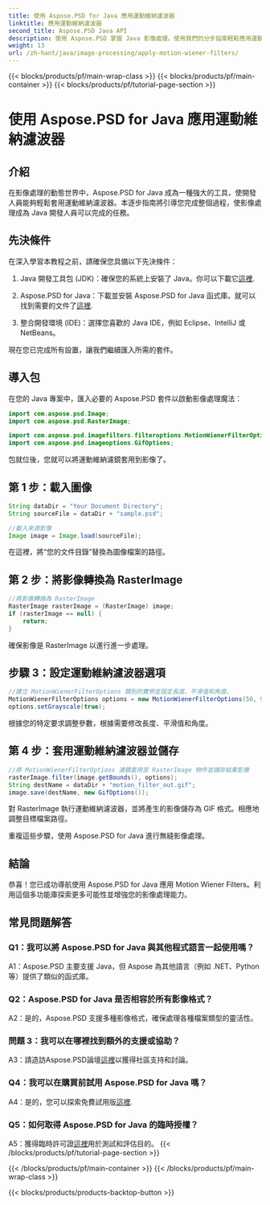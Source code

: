 ```yaml
---
title: 使用 Aspose.PSD for Java 應用運動維納濾波器
linktitle: 應用運動維納濾波器
second_title: Aspose.PSD Java API
description: 使用 Aspose.PSD 掌握 Java 影像處理。使用我們的分步指南輕鬆應用運動維納濾波器。
weight: 13
url: /zh-hant/java/image-processing/apply-motion-wiener-filters/
---
```


{{< blocks/products/pf/main-wrap-class >}}
{{< blocks/products/pf/main-container >}}
{{< blocks/products/pf/tutorial-page-section >}}

# 使用 Aspose.PSD for Java 應用運動維納濾波器

## 介紹

在影像處理的動態世界中，Aspose.PSD for Java 成為一種強大的工具，使開發人員能夠輕鬆套用運動維納濾波器。本逐步指南將引導您完成整個過程，使影像處理成為 Java 開發人員可以完成的任務。

## 先決條件

在深入學習本教程之前，請確保您具備以下先決條件：

1.  Java 開發工具包 (JDK)：確保您的系統上安裝了 Java。你可以下載它[這裡](https://www.oracle.com/java/technologies/javase-downloads.html).

2. Aspose.PSD for Java：下載並安裝 Aspose.PSD for Java 函式庫。就可以找到需要的文件了[這裡](https://releases.aspose.com/psd/java/).

3. 整合開發環境 (IDE)：選擇您喜歡的 Java IDE，例如 Eclipse、IntelliJ 或 NetBeans。

現在您已完成所有設置，讓我們繼續匯入所需的套件。

## 導入包

在您的 Java 專案中，匯入必要的 Aspose.PSD 套件以啟動影像處理魔法：

```java
import com.aspose.psd.Image;
import com.aspose.psd.RasterImage;

import com.aspose.psd.imagefilters.filteroptions.MotionWienerFilterOptions;
import com.aspose.psd.imageoptions.GifOptions;
```

包就位後，您就可以將運動維納濾鏡套用到影像了。

## 第 1 步：載入圖像

```java
String dataDir = "Your Document Directory";
String sourceFile = dataDir + "sample.psd";

//載入來源影像
Image image = Image.load(sourceFile);
```

在這裡，將“您的文件目錄”替換為圖像檔案的路徑。

## 第 2 步：將影像轉換為 RasterImage

```java
//將影像轉換為 RasterImage
RasterImage rasterImage = (RasterImage) image;
if (rasterImage == null) {
    return;
}
```

確保影像是 RasterImage 以進行進一步處理。

## 步驟 3：設定運動維納濾波器選項

```java
//建立 MotionWienerFilterOptions 類別的實例並設定長度、平滑值和角度。
MotionWienerFilterOptions options = new MotionWienerFilterOptions(50, 9, 90);
options.setGrayscale(true);
```

根據您的特定要求調整參數，根據需要修改長度、平滑值和角度。

## 第 4 步：套用運動維納濾波器並儲存

```java
//將 MotionWienerFilterOptions 濾鏡套用至 RasterImage 物件並儲存結果影像
rasterImage.filter(image.getBounds(), options);
String destName = dataDir + "motion_filter_out.gif";
image.save(destName, new GifOptions());
```

對 RasterImage 執行運動維納濾波器，並將產生的影像儲存為 GIF 格式。相應地調整目標檔案路徑。

重複這些步驟，使用 Aspose.PSD for Java 進行無縫影像處理。

## 結論

恭喜！您已成功導航使用 Aspose.PSD for Java 應用 Motion Wiener Filters。利用這個多功能庫探索更多可能性並增強您的影像處理能力。

## 常見問題解答

### Q1：我可以將 Aspose.PSD for Java 與其他程式語言一起使用嗎？

A1：Aspose.PSD 主要支援 Java，但 Aspose 為其他語言（例如 .NET、Python 等）提供了類似的函式庫。

### Q2：Aspose.PSD for Java 是否相容於所有影像格式？

A2：是的，Aspose.PSD 支援多種影像格式，確保處理各種檔案類型的靈活性。

### 問題 3：我可以在哪裡找到額外的支援或協助？

 A3：請造訪Aspose.PSD論壇[這裡](https://forum.aspose.com/c/psd/34)以獲得社區支持和討論。

### Q4：我可以在購買前試用 Aspose.PSD for Java 嗎？

 A4：是的，您可以探索免費試用版[這裡](https://releases.aspose.com/).

### Q5：如何取得 Aspose.PSD for Java 的臨時授權？

A5：獲得臨時許可證[這裡](https://purchase.aspose.com/temporary-license/)用於測試和評估目的。
{{< /blocks/products/pf/tutorial-page-section >}}

{{< /blocks/products/pf/main-container >}}
{{< /blocks/products/pf/main-wrap-class >}}

{{< blocks/products/products-backtop-button >}}
